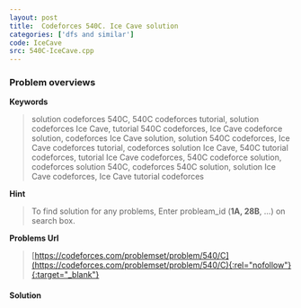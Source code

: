 ```yaml
---
layout: post
title:  Codeforces 540C. Ice Cave solution
categories: ['dfs and similar']
code: IceCave
src: 540C-IceCave.cpp
---
```

### **Problem overviews**

**Keywords**
> solution codeforces 540C, 540C codeforces tutorial, solution codeforces Ice Cave, tutorial 540C codeforces, Ice Cave codeforce solution, codeforces Ice Cave solution, solution 540C codeforces, Ice Cave codeforces tutorial, codeforces solution Ice Cave, 540C tutorial codeforces, tutorial Ice Cave codeforces, 540C codeforce solution, codeforces solution 540C, codeforces 540C solution, solution Ice Cave codeforces, Ice Cave tutorial codeforces

**Hint**
> To find solution for any problems, Enter probleam_id (**1A, 28B**, ...) on search box. 

**Problems Url**
> [https://codeforces.com/problemset/problem/540/C](https://codeforces.com/problemset/problem/540/C){:rel="nofollow"}{:target="_blank"}

#### **Solution**



